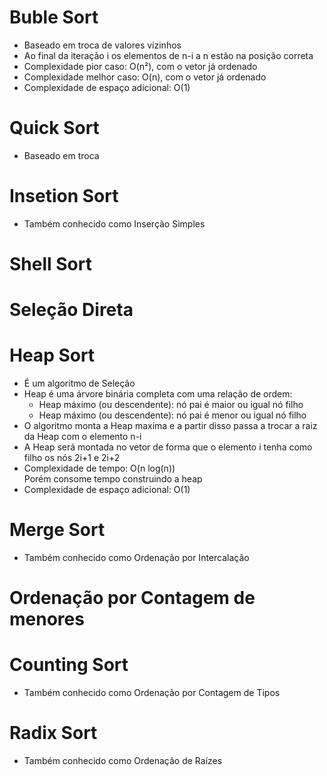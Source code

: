 # Buble Sort
- Baseado em troca de valores vizinhos
- Ao final da iteração i os elementos de n-i a n estão na posição correta
- Complexidade pior caso: O(n²), com o vetor já ordenado
- Complexidade melhor caso: O(n), com o vetor já ordenado
- Complexidade de espaço adicional: O(1)

# Quick Sort
- Baseado em troca

# Insetion Sort
- Também conhecido como Inserção Simples

# Shell Sort

# Seleção Direta

# Heap Sort
- É um algoritmo de Seleção
- Heap é uma árvore binária completa com uma relação de ordem:
  - Heap máximo (ou descendente): nó pai é maior ou igual
nó filho
  - Heap máximo (ou descendente): nó pai é menor ou igual
nó filho
- O algoritmo monta a Heap maxima e a partir disso passa a trocar a raiz da Heap com o elemento n-i
- A Heap será montada no vetor de forma que o elemento i tenha como filho os nós 2i+1 e 2i+2
- Complexidade de tempo: O(n log(n))\
Porém consome tempo construindo a heap
- Complexidade de espaço adicional: O(1)

# Merge Sort
- Também conhecido como Ordenação por Intercalação

# Ordenação por Contagem de menores

# Counting Sort
- Também conhecido como Ordenação por Contagem de Tipos

# Radix Sort
- Também conhecido como Ordenação de Raízes
